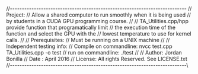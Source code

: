 //--------------------------------------------------------------------------
// Project: 
// Allow a shared computer to run smoothly when it is being used
// by students in a CUDA GPU programming course.
//
// TA_Utilities.cpp/hpp provide function that programatically limit
// the execution time of the function and select the GPU with the 
// lowest temperature to use for kernel calls.
//
// Prerequisites: 
// Must be running on a UNIX machine
//
// Independent testing info:
// Compile on commandline: nvcc test.cpp TA_Utilities.cpp -o test
// run on commandline: ./test
//
// Author: Jordan Bonilla
// Date  : April 2016
// License: All rights Reserved. See LICENSE.txt
//--------------------------------------------------------------------------\
